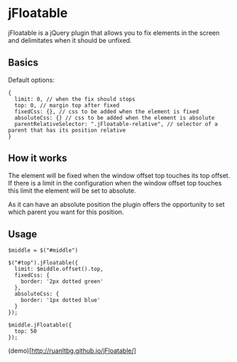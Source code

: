 # jFloatable

jFloatable is a jQuery plugin that allows you to fix elements in the screen and delimitates when it should be unfixed.

## Basics

Default options:

```
{
  limit: 0, // when the fix should stops
  top: 0, // margin top after fixed
  fixedCss: {}, // css to be added when the element is fixed
  absoluteCss: {} // css to be added when the element is absolute
  parentRelativeSelector: ".jFloatable-relative", // selector of a parent that has its position relative
}
```

## How it works

The element will be fixed when the window offset top touches its top offset.
If there is a limit in the configuration when the window offset top touches this limit the element will be set to absolute.

As it can have an absolute position the plugin offers the opportunity to set which parent you want for this position.

## Usage

```
$middle = $("#middle")

$("#top").jFloatable({
  limit: $middle.offset().top,
  fixedCss: {
    border: '2px dotted green'
  },
  absoluteCss: {
    border: '1px dotted blue'
  }
});

$middle.jFloatable({
  top: 50
});
```
(demo)[http://ruanltbg.github.io/jFloatable/]
